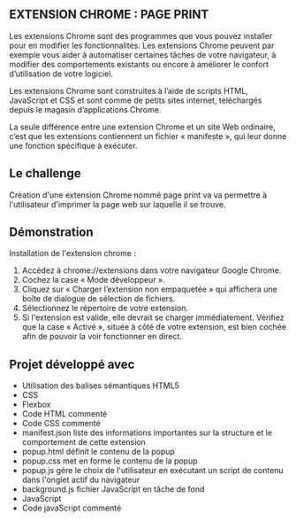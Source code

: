 ## EXTENSION CHROME : PAGE PRINT

Les extensions Chrome sont des programmes que vous pouvez installer pour en modifier les fonctionnalités. Les extensions Chrome peuvent par exemple vous aider à automatiser certaines tâches de votre navigateur, à modifier des comportements existants ou encore à améliorer le confort d’utilisation de votre logiciel.

Les extensions Chrome sont construites à l’aide de scripts HTML, JavaScript et CSS et sont comme de petits sites internet, téléchargés depuis le magasin d’applications Chrome.

La seule différence entre une extension Chrome et un site Web ordinaire, c’est que les extensions contiennent un fichier « manifeste », qui leur donne une fonction spécifique à exécuter.

## Le challenge

Création d'une extension Chrome nommé page print va va permettre à l'utilisateur d'imprimer la page web sur laquelle il se trouve.

## Démonstration

Installation de l'extension chrome :

1. Accédez à chrome://extensions dans votre navigateur Google Chrome.
2. Cochez la case « Mode développeur ».
3. Cliquez sur « Charger l’extension non empaquetée » qui affichera une boîte de dialogue de sélection de fichiers.
4. Sélectionnez le répertoire de votre extension.
5. Si l'extension est valide, elle devrait se charger immédiatement.
   Vérifiez que la case « Activé », située à côté de votre extension, est bien cochée afin de pouvoir la voir fonctionner en direct.

## Projet développé avec

- Utilisation des balises sémantiques HTML5
- CSS
- Flexbox
- Code HTML commenté
- Code CSS commenté
- manifest.json liste des informations importantes sur la structure et le comportement de cette extension
- popup.html définit le contenu de la popup
- popup.css met en forme le contenu de la popup
- popup.js gére le choix de l'utilisateur en exécutant un script de contenu dans l'onglet actif du navigateur
- background.js fichier JavaScript en tâche de fond
- JavaScript
- Code javaScript commenté
